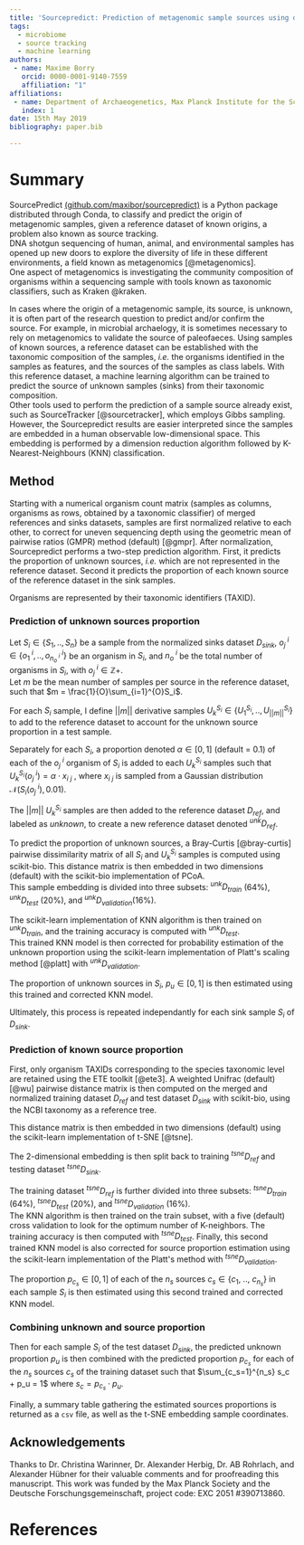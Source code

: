 ```yaml
---
title: 'Sourcepredict: Prediction of metagenomic sample sources using dimension reduction followed by machine learning classification'
tags:
  - microbiome
  - source tracking
  - machine learning
authors:
 - name: Maxime Borry
   orcid: 0000-0001-9140-7559
   affiliation: "1"
affiliations:
 - name: Department of Archaeogenetics, Max Planck Institute for the Science of Human History, Jena, 07745, Germany
   index: 1
date: 15th May 2019
bibliography: paper.bib

---
```


# Summary

SourcePredict [(github.com/maxibor/sourcepredict)](https://github.com/maxibor/sourcepredict) is a Python package distributed through Conda, to classify and predict the origin of metagenomic samples, given a reference dataset of known origins, a problem also known as source tracking.  
DNA shotgun sequencing of human, animal, and environmental samples has opened up new doors to explore the diversity of life in these different environments, a field known as metagenomics [@metagenomics].  
One aspect of metagenomics is investigating the community composition of organisms within a sequencing sample with tools known as taxonomic classifiers, such as Kraken @kraken.

In cases where the origin of a metagenomic sample, its source, is unknown, it is often part of the research question to predict and/or confirm the source.
For example, in microbial archaelogy, it is sometimes necessary to rely on metagenomics to validate the source of paleofaeces.
Using samples of known sources, a reference dataset can be established with the taxonomic composition of the samples, *i.e.* the organisms identified in the samples as features, and the sources of the samples as class labels.
With this reference dataset, a machine learning algorithm can be trained to predict the source of unknown samples (sinks) from their taxonomic composition.  
Other tools used to perform the prediction of a sample source already exist, such as SourceTracker [@sourcetracker], which employs Gibbs sampling.  
However, the Sourcepredict results are easier interpreted since the samples are embedded in a human observable low-dimensional space. This embedding is performed by a dimension reduction algorithm followed by K-Nearest-Neighbours (KNN) classification.

## Method

Starting with a numerical organism count matrix (samples as columns, organisms as rows, obtained by a taxonomic classifier) of merged references and sinks datasets, samples are first normalized relative to each other, to correct for uneven sequencing depth using the geometric mean of pairwise ratios (GMPR) method (default) [@gmpr].
After normalization, Sourcepredict performs a two-step prediction algorithm. First, it predicts the proportion of unknown sources, *i.e.* which are not represented in the reference dataset. Second it predicts the proportion of each known source of the reference dataset in the sink samples.

Organisms are represented by their taxonomic identifiers (TAXID).

### Prediction of unknown sources proportion

Let $S_i \in \{S_1, .., S_n\}$ be a sample from the normalized sinks dataset $D_{sink}$,  $o_{j}^{\ i} \in \{o_{1}^{\ i},.., o_{n_o^{\ i}}^{\ i}\}$ be an organism in $S_i$, and $n_o^{\ i}$ be the total number of organisms in $S_i$, with $o_{j}^{\ i} \in \mathbb{Z}+$.  
Let $m$ be the mean number of samples per source in the reference dataset, such that $m = \frac{1}{O}\sum_{i=1}^{O}S_i$.

For each $S_i$ sample, I define $||m||$ derivative samples $U_k^{S_i} \in \{U_1^{S_i}, ..,U_{||m||}^{S_i}\}$ to add to the reference dataset to account for the unknown source proportion in a test sample.

Separately for each $S_i$, a proportion denoted $\alpha \in [0,1]$ (default = $0.1$) of each of the $o_{j}^{\ i}$ organism of $S_i$ is added to each $U_k^{S_i}$ samples such that $U_k^{S_i}(o_j^{\ i}) = \alpha \cdot x_{i \ j}$ , where $x_{i \ j}$ is sampled from a Gaussian distribution $\mathcal{N}\big(S_i(o_j^{\ i}), 0.01)$.

The $||m||$ $U_k^{S_i}$ samples are then added to the reference dataset $D_{ref}$, and labeled as *unknown*, to create a new reference dataset denoted ${}^{unk}D_{ref}$.

To predict the proportion of unknown sources, a Bray-Curtis [@bray-curtis] pairwise dissimilarity matrix of all $S_i$ and $U_k^{S_i}$ samples is computed using scikit-bio. This distance matrix is then embedded in two dimensions (default) with the scikit-bio implementation of PCoA.  
This sample embedding is divided into three subsets: ${}^{unk}D_{train}$ ($64\%$), ${}^{unk}D_{test}$ ($20\%$), and ${}^{unk}D_{validation}$($16\%$).

The scikit-learn implementation of KNN algorithm is then trained on ${}^{unk}D_{train}$, and the training accuracy is computed with ${}^{unk}D_{test}$.  
This trained KNN model is then corrected for probability estimation of the unknown proportion using the scikit-learn implementation of Platt's scaling method [@platt] with ${}^{unk}D_{validation}$.

The proportion of unknown sources in $S_i$, $p_u \in [0,1]$ is then estimated using this trained and corrected KNN model.

Ultimately, this process is repeated independantly for each sink sample $S_i$ of $D_{sink}$.

### Prediction of known source proportion

First, only organism TAXIDs corresponding to the species taxonomic level are retained using the ETE toolkit [@ete3].
A weighted Unifrac (default) [@wu] pairwise distance matrix is then computed on the merged and normalized training dataset $D_{ref}$ and test dataset $D_{sink}$ with scikit-bio, using the NCBI taxonomy as a reference tree.

This distance matrix is then embedded in two dimensions (default) using the scikit-learn implementation of t-SNE [@tsne].

The 2-dimensional embedding is then split back to training ${}^{tsne}D_{ref}$ and testing dataset ${}^{tsne}D_{sink}$.

The training dataset ${}^{tsne}D_{ref}$ is further divided into three subsets: ${}^{tsne}D_{train}$ ($64\%$), ${}^{tsne}D_{test}$ ($20\%$), and ${}^{tsne}D_{validation}$ ($16\%$).  
The KNN algorithm is then trained on the train subset, with a five (default) cross validation to look for the optimum number of K-neighbors.
The training accuracy is then computed with ${}^{tsne}D_{test}$.
Finally, this second trained KNN model is also corrected for source proportion estimation using the scikit-learn implementation of the Platt's method with ${}^{tsne}D_{validation}$.

The proportion $p_{c_s} \in [0,1]$ of each of the $n_s$ sources $c_s \in \{c_{1},\ ..,\ c_{n_s}\}$  in each sample $S_i$ is then estimated using this second trained and corrected KNN model.

### Combining unknown and source proportion

Then for each sample $S_i$ of the test dataset $D_{sink}$, the predicted unknown proportion $p_{u}$ is then combined with the predicted proportion $p_{c_s}$ for each of the $n_s$ sources $c_s$ of the training dataset such that $\sum_{c_s=1}^{n_s} s_c + p_u = 1$ where $s_c = p_{c_s} \cdot p_u$.

Finally, a summary table gathering the estimated sources proportions is returned as a `csv` file, as well as the t-SNE embedding sample coordinates.

## Acknowledgements

Thanks to Dr. Christina Warinner, Dr. Alexander Herbig, Dr. AB Rohrlach, and Alexander Hübner for their valuable comments and for proofreading this manuscript.
This work was funded by the Max Planck Society and the Deutsche Forschungsgemeinschaft, project code: EXC 2051 #390713860.

# References
